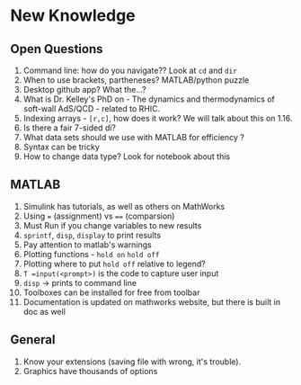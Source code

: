 # New Knowledge

## Open Questions

1. Command line: how do you navigate?? Look at `cd` and `dir`
1. When to use brackets, partheneses? MATLAB/python puzzle
1. Desktop github app? What the...?
1. What is Dr. Kelley's PhD on  - The dynamics and thermodynamics of soft-wall AdS/QCD - related to RHIC.
1. Indexing arrays - `[r,c]`, how does it work? We will talk about this on 1.16.
1. Is there a fair 7-sided di?
1. What data sets should we use with MATLAB for efficiency ?
1. Syntax can be tricky
1. How to change data type? Look for notebook about this
## MATLAB 
1. Simulink has tutorials, as well as others on MathWorks
1. Using `=` (assignment) vs `==` (comparsion)
1. Must Run if you change variables to new results
1. `sprintf`, `disp`, `display` to print results
1. Pay attention to matlab's warnings
1. Plotting functions - `hold on` `hold off`
1. Plotting where to put `hold off` relative to legend?
1. `T =input(<prompt>)` is the code to capture user input
1. `disp` -> prints to command line
1. Toolboxes can be installed for free from toolbar
1. Documentation is updated on mathworks website, but there is built in doc as well
## General
1. Know your extensions (saving file with wrong, it's trouble).
1. Graphics have thousands of options
